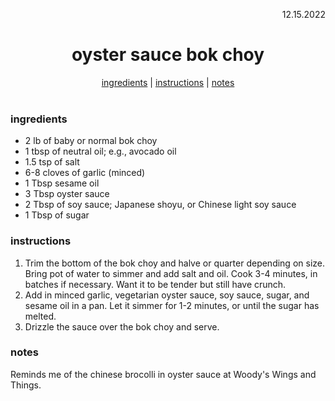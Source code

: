 <p align="right">12.15.2022</p>

<h1 align="center">oyster sauce bok choy</h1>

<div align="center">
  <a href="#ingredients">ingredients</a> | 
  <a href="#instructions">instructions</a> | 
  <a href="#notes">notes</a>
</div>
<br>

### ingredients
- 2 lb of baby or normal bok choy
- 1 tbsp of neutral oil; e.g., avocado oil 
- 1.5 tsp of salt 
- 6-8 cloves of garlic (minced)
- 1 Tbsp sesame oil 
- 3 Tbsp oyster sauce 
- 2 Tbsp of soy sauce; Japanese shoyu, or Chinese light soy sauce
- 1 Tbsp of sugar

### instructions
1. Trim the bottom of the bok choy and halve or quarter depending on size. Bring pot of water to simmer and add salt and oil. Cook 3-4 minutes, in batches if necessary. Want it to be tender but still have crunch.
1. Add in minced garlic, vegetarian oyster sauce, soy sauce, sugar, and sesame oil in a pan. Let it simmer for 1-2 minutes, or until the sugar has melted.
1. Drizzle the sauce over the bok choy and serve. 

### notes
Reminds me of the chinese brocolli in oyster sauce at Woody's Wings and Things.